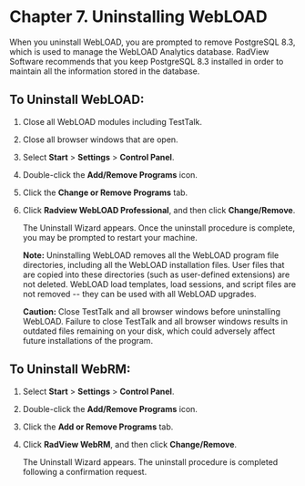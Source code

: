 # Chapter 7. Uninstalling WebLOAD

When you uninstall WebLOAD, you are prompted to remove PostgreSQL 8.3, which is used to manage the WebLOAD Analytics database. RadView Software recommends that you keep PostgreSQL 8.3 installed in order to maintain all the information stored in the database.

## To Uninstall WebLOAD:

1. Close all WebLOAD modules including TestTalk.

2. Close all browser windows that are open.

3. Select **Start** > **Settings** > **Control Panel**.

4. Double-click the **Add/Remove Programs** icon.

5. Click the **Change or Remove Programs** tab.

6. Click **Radview WebLOAD Professional**, and then click **Change/Remove**.

    The Uninstall Wizard appears. Once the uninstall procedure is complete, you may be prompted to restart your machine.

    **Note:** Uninstalling WebLOAD removes all the WebLOAD program file directories, including all the WebLOAD installation files. User files that are copied into these directories (such as user-defined extensions) are not deleted. WebLOAD load templates, load sessions, and script files are not removed -- they can be used with all WebLOAD upgrades.

    **Caution:** Close TestTalk and all browser windows before uninstalling WebLOAD. Failure to close TestTalk and all browser windows results in outdated files remaining on your disk, which could adversely affect future installations of the program.

## To Uninstall WebRM:

1. Select **Start** > **Settings** > **Control Panel**.

2. Double-click the **Add/Remove Programs** icon.

3. Click the **Add or Remove Programs** tab.

4. Click **RadView WebRM**, and then click **Change/Remove**.

   The Uninstall Wizard appears. The uninstall procedure is completed following a confirmation request.
